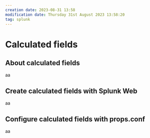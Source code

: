 ```yaml
---
creation date: 2023-08-31 13:58
modification date: Thursday 31st August 2023 13:58:20
tag: splunk
---
```

# Calculated fields

## About calculated fields

aa
## Create calculated fields with Splunk Web

aa
## Configure calculated fields with props.conf

aa